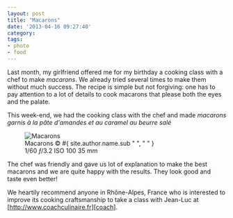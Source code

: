 ```yaml
---
layout: post
title: "Macarons"
date: '2013-04-16 09:27:40'
category: 
tags:
- photo
- food
---
```


Last month, my girlfriend offered me for my birthday a cooking class with a chef to make _macarons_. We already tried several times to make them without much success. The recipe is simple but not forgiving: one has to pay attention to a lot of details to cook macarons that please both the eyes and the palate.

This week-end, we had the cooking class with the chef and made _macarons garnis &agrave; la p&acirc;te d'amandes et au caramel au beurre sal&eacute;_

<div class="markdown-wrapper">
<figure><div class="img" data-picture data-alt="Macarons">
<div data-src="#{ site.img_base_url }images/2013-04-15-macaron-31-480w.jpg"></div>
<div data-src="#{ site.img_base_url }images/2013-04-15-macaron-31-960w.jpg" data-media="(-webkit-min-device-pixel-ratio: 1.5),(-moz-min-device-pixel-ratio: 1.5),(-o-min-device-pixel-ratio: 3/2)"></div>
<div data-src="#{ site.img_base_url }images/2013-04-15-macaron-31-768w.jpg" data-media="(min-width: 480px)"></div>
<div data-src="#{ site.img_base_url }images/2013-04-15-macaron-31-1536w.jpg" data-media="(min-width: 480px) and (-webkit-min-device-pixel-ratio: 1.5),(min-width: 480px) and (-moz-min-device-pixel-ratio: 1.5),(min-width: 480px) and (-o-min-device-pixel-ratio: 3/2)"></div>
<div data-src="#{ site.img_base_url }images/2013-04-15-macaron-31-900w.jpg" data-media="(min-width: 768px)"></div>
<div data-src="#{ site.img_base_url }images/2013-04-15-macaron-31-1800w.jpg" data-media="(min-width: 768px) and (-webkit-min-device-pixel-ratio: 1.5),(min-width: 768px) and (-moz-min-device-pixel-ratio: 1.5),(min-width: 768px) and (-o-min-device-pixel-ratio: 3/2)"></div>
<!-- Fallback content for non-JS browsers. Same img src as the initial, unqualified source element. -->
<noscript>
<img src="#{ site.img_base_url }images/2013-04-15-macaron-31-900w.jpg" alt="Macarons">
</noscript>
</div>
<figcaption>Macarons
  <span class="copyright">&copy;&nbsp;#{ site.author.name.sub " ", "&nbsp;" }</span>
</figcaption>
<div class="metadata">
  <i class="icon-camera"></i>
  <span class="speed">1/60</span>
  <span class="aperture"><i>&#402;</i>/3.2</span>
  <span class="iso">ISO&nbsp;100</span>
  <span class="focal-length">35&nbsp;mm</span>
</div>
</figure>
</div>

The chef was friendly and gave us lot of explanation to make the best macarons and we are quite happy with the results. They look good and taste even better!

We heartily recommend anyone in Rh&ocirc;ne-Alpes, France who is interested to improve its cooking craftsmanship to take a class with Jean-Luc at [http://www.coachculinaire.fr][coach].

[coach]: http://www.coachculinaire.fr

